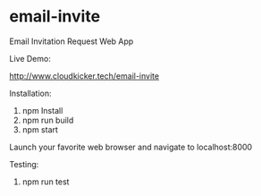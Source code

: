 # email-invite
Email Invitation Request Web App

Live Demo:

http://www.cloudkicker.tech/email-invite

Installation:

1. npm Install
2. npm run build
3. npm start

  Launch your favorite web browser and navigate to localhost:8000

Testing:

1. npm run test
